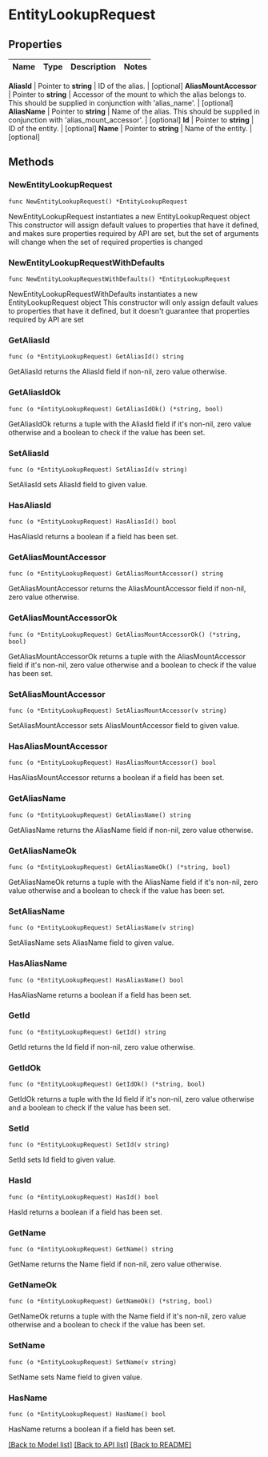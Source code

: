 # EntityLookupRequest


## Properties

Name | Type | Description | Notes
------------ | ------------- | ------------- | -------------


**AliasId** | Pointer to **string** | ID of the alias. | [optional] 
**AliasMountAccessor** | Pointer to **string** | Accessor of the mount to which the alias belongs to. This should be supplied in conjunction with &#x27;alias_name&#x27;. | [optional] 
**AliasName** | Pointer to **string** | Name of the alias. This should be supplied in conjunction with &#x27;alias_mount_accessor&#x27;. | [optional] 
**Id** | Pointer to **string** | ID of the entity. | [optional] 
**Name** | Pointer to **string** | Name of the entity. | [optional] 



## Methods


### NewEntityLookupRequest

`func NewEntityLookupRequest() *EntityLookupRequest`

NewEntityLookupRequest instantiates a new EntityLookupRequest object
This constructor will assign default values to properties that have it defined,
and makes sure properties required by API are set, but the set of arguments
will change when the set of required properties is changed

### NewEntityLookupRequestWithDefaults

`func NewEntityLookupRequestWithDefaults() *EntityLookupRequest`

NewEntityLookupRequestWithDefaults instantiates a new EntityLookupRequest object
This constructor will only assign default values to properties that have it defined,
but it doesn't guarantee that properties required by API are set


### GetAliasId

`func (o *EntityLookupRequest) GetAliasId() string`

GetAliasId returns the AliasId field if non-nil, zero value otherwise.

### GetAliasIdOk

`func (o *EntityLookupRequest) GetAliasIdOk() (*string, bool)`

GetAliasIdOk returns a tuple with the AliasId field if it's non-nil, zero value otherwise
and a boolean to check if the value has been set.

### SetAliasId

`func (o *EntityLookupRequest) SetAliasId(v string)`

SetAliasId sets AliasId field to given value.


### HasAliasId

`func (o *EntityLookupRequest) HasAliasId() bool`

HasAliasId returns a boolean if a field has been set.




### GetAliasMountAccessor

`func (o *EntityLookupRequest) GetAliasMountAccessor() string`

GetAliasMountAccessor returns the AliasMountAccessor field if non-nil, zero value otherwise.

### GetAliasMountAccessorOk

`func (o *EntityLookupRequest) GetAliasMountAccessorOk() (*string, bool)`

GetAliasMountAccessorOk returns a tuple with the AliasMountAccessor field if it's non-nil, zero value otherwise
and a boolean to check if the value has been set.

### SetAliasMountAccessor

`func (o *EntityLookupRequest) SetAliasMountAccessor(v string)`

SetAliasMountAccessor sets AliasMountAccessor field to given value.


### HasAliasMountAccessor

`func (o *EntityLookupRequest) HasAliasMountAccessor() bool`

HasAliasMountAccessor returns a boolean if a field has been set.




### GetAliasName

`func (o *EntityLookupRequest) GetAliasName() string`

GetAliasName returns the AliasName field if non-nil, zero value otherwise.

### GetAliasNameOk

`func (o *EntityLookupRequest) GetAliasNameOk() (*string, bool)`

GetAliasNameOk returns a tuple with the AliasName field if it's non-nil, zero value otherwise
and a boolean to check if the value has been set.

### SetAliasName

`func (o *EntityLookupRequest) SetAliasName(v string)`

SetAliasName sets AliasName field to given value.


### HasAliasName

`func (o *EntityLookupRequest) HasAliasName() bool`

HasAliasName returns a boolean if a field has been set.




### GetId

`func (o *EntityLookupRequest) GetId() string`

GetId returns the Id field if non-nil, zero value otherwise.

### GetIdOk

`func (o *EntityLookupRequest) GetIdOk() (*string, bool)`

GetIdOk returns a tuple with the Id field if it's non-nil, zero value otherwise
and a boolean to check if the value has been set.

### SetId

`func (o *EntityLookupRequest) SetId(v string)`

SetId sets Id field to given value.


### HasId

`func (o *EntityLookupRequest) HasId() bool`

HasId returns a boolean if a field has been set.




### GetName

`func (o *EntityLookupRequest) GetName() string`

GetName returns the Name field if non-nil, zero value otherwise.

### GetNameOk

`func (o *EntityLookupRequest) GetNameOk() (*string, bool)`

GetNameOk returns a tuple with the Name field if it's non-nil, zero value otherwise
and a boolean to check if the value has been set.

### SetName

`func (o *EntityLookupRequest) SetName(v string)`

SetName sets Name field to given value.


### HasName

`func (o *EntityLookupRequest) HasName() bool`

HasName returns a boolean if a field has been set.









[[Back to Model list]](../README.md#documentation-for-models) [[Back to API list]](../README.md#documentation-for-api-endpoints) [[Back to README]](../README.md)


